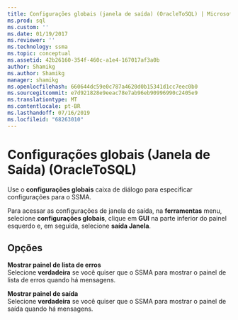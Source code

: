 ```yaml
---
title: Configurações globais (janela de saída) (OracleToSQL) | Microsoft Docs
ms.prod: sql
ms.custom: ''
ms.date: 01/19/2017
ms.reviewer: ''
ms.technology: ssma
ms.topic: conceptual
ms.assetid: 42b26160-354f-460c-a1e4-167017af3a0b
author: Shamikg
ms.author: Shamikg
manager: shamikg
ms.openlocfilehash: 660644dc59e0c787a4620d0b15341d1cc7eec0b0
ms.sourcegitcommit: e7d921828e9eeac78e7ab96eb90996990c2405e9
ms.translationtype: MT
ms.contentlocale: pt-BR
ms.lasthandoff: 07/16/2019
ms.locfileid: "68263010"
---
```

# <a name="global-settings-output-window--oracletosql"></a>Configurações globais (Janela de Saída) (OracleToSQL)
Use o **configurações globais** caixa de diálogo para especificar configurações para o SSMA.  
  
Para acessar as configurações de janela de saída, na **ferramentas** menu, selecione **configurações globais**, clique em **GUI** na parte inferior do painel esquerdo e, em seguida, selecione **saída Janela**.  
  
## <a name="options"></a>Opções  
**Mostrar painel de lista de erros**  
Selecione **verdadeira** se você quiser que o SSMA para mostrar o painel de lista de erros quando há mensagens.  
  
**Mostrar painel de saída**  
Selecione **verdadeira** se você quiser que o SSMA para mostrar o painel de saída quando há mensagens.  
  
